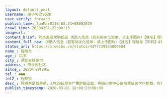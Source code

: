```yaml
---
layout: default_post
username: 游子吟之2020
user_verify: forward
publish_time: SunMar0118:08:23+08002020
crawl_time: 20200301-22:00:13
imageurl: 
content_brief: 肺炎患者求助超话 求助人信息（若有相关化验单，请上传图片）【姓名】程晓东【年龄】41岁【所在城市】湖北省随州市【所在小区、社区】带涢阁社区【患病时间】2020年2月29日【联系方式】●●●【其他紧急联系人】程晓娥【病情描述】程晓东是我弟弟，2月29日发生严重的脑出血，在随州市 ...全文
content_full_raw: 求助人信息（若有相关化验单，请上传图片）【姓名】程晓东【年龄】41岁【所在城市】湖北省随州市【所在小区、社区】带涢阁社区【患病时间】2020年2月29日【联系方式】●●●【其他紧急联系人】程晓娥【病情描述】程晓东是我弟弟，2月29日发生严重的脑出血，在随州市中心医院重症医学科抢救，告病危，家中家属只有老父亲一人，现已七十多岁，有高血压病多年，昨日送孩子到医院抢救，一夜没休息，忙到今天要回家取必需的证件，由于随州实行严格管制，所有交通工具停运，七十多岁的老人从医院步行回家走了将近3小时，现血压极不稳定，其他亲戚无法出门帮忙，我在外省上班，按规定向随州市相关部门申请回乡照顾家人，说要向领导请示还未答复，只能在远方看着兄弟挣扎在生死线上，担心老父亲血压难以控制发生严重并发症，谁来帮帮可怜的老人，帮帮我们@央视网@人民网@随州网
status_url: https://m.weibo.cn/status/4477729234000504
name_: 程晓东
age_: 41岁
city_: 湖北省随州市
address_: 带涢阁社区
since_: 2020年2月29日
tel_: ●●●
tel2_: 程晓娥
desc_: 程晓东是我弟弟，2月29日发生严重的脑出血，在随州市中心医院重症医学科抢救，告病危，家中家属只有老父亲一人，现已七十多岁，有高血压病多年，昨日送孩子到医院抢救，一夜没休息，忙到今天要回家取必需的证件，由于随州实行严格管制，所有交通工具停运，七十多岁的老人从医院步行回家走了将近3小时，现血压极不稳定，其他亲戚无法出门帮忙，我在外省上班，按规定向随州市相关部门申请回乡照顾家人，说要向领导请示还未答复，只能在远方看着兄弟挣扎在生死线上，担心老父亲血压难以控制发生严重并发症，谁来帮帮可怜的老人，帮帮我们@央视网@人民网@随州网
publish_timestamp: 2020-03-01 18:08:23+08:00
---
```


